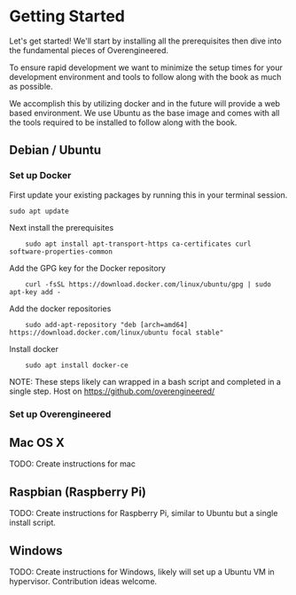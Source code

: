 # Getting Started

Let's get started! We'll start by installing all the prerequisites then dive into the fundamental 
pieces of Overengineered.

To ensure rapid development we want to minimize the setup times for your development environment 
and tools to follow along with the book as much as possible.

We accomplish this by utilizing docker and in the future will provide a web based environment. 
We use Ubuntu as the base image and comes with all the tools required to be installed to follow 
along with the book.

## Debian / Ubuntu


### Set up Docker

First update your existing packages by running this in your terminal session.

```rust,ignore
sudo apt update
```

Next install the prerequisites

```rust,ignore
    sudo apt install apt-transport-https ca-certificates curl software-properties-common
```

Add the GPG key for the Docker repository

```rust,ignore
    curl -fsSL https://download.docker.com/linux/ubuntu/gpg | sudo apt-key add -
```

Add the docker repositories 

```rust,ignore
    sudo add-apt-repository "deb [arch=amd64] https://download.docker.com/linux/ubuntu focal stable"
```

Install docker

```rust,ignore
    sudo apt install docker-ce
```

NOTE: These steps likely can wrapped in a bash script and completed in a single step. Host on
https://github.com/overengineered/

### Set up Overengineered

## Mac OS X

TODO: Create instructions for mac

## Raspbian (Raspberry Pi)

TODO: Create instructions for Raspberry Pi, similar to Ubuntu but a single install script.

## Windows

TODO: Create instructions for Windows, likely will set up a Ubuntu VM in hypervisor. Contribution 
ideas welcome.
